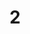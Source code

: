 ---
layout: paintings/painting
title: 2
image: /images/paintings/mdf/JRB Web 02-min.jpg
dimensions: 395mm x 200mm
media: Acrylic on MDF
group: MDF
---